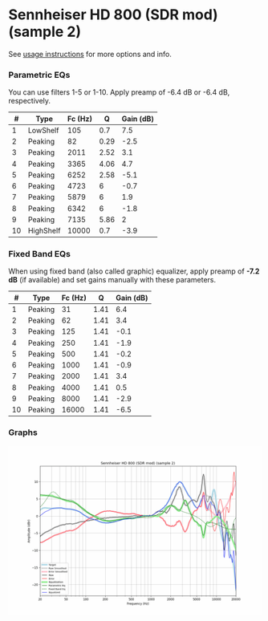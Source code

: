 # Sennheiser HD 800 (SDR mod) (sample 2)
See [usage instructions](https://github.com/jaakkopasanen/AutoEq#usage) for more options and info.

### Parametric EQs
You can use filters 1-5 or 1-10. Apply preamp of -6.4 dB or -6.4 dB, respectively.

|   # | Type      |   Fc (Hz) |    Q |   Gain (dB) |
|-----|-----------|-----------|------|-------------|
|   1 | LowShelf  |       105 | 0.7  |         7.5 |
|   2 | Peaking   |        82 | 0.29 |        -2.5 |
|   3 | Peaking   |      2011 | 2.52 |         3.1 |
|   4 | Peaking   |      3365 | 4.06 |         4.7 |
|   5 | Peaking   |      6252 | 2.58 |        -5.1 |
|   6 | Peaking   |      4723 | 6    |        -0.7 |
|   7 | Peaking   |      5879 | 6    |         1.9 |
|   8 | Peaking   |      6342 | 6    |        -1.8 |
|   9 | Peaking   |      7135 | 5.86 |         2   |
|  10 | HighShelf |     10000 | 0.7  |        -3.9 |

### Fixed Band EQs
When using fixed band (also called graphic) equalizer, apply preamp of **-7.2 dB** (if available) and set gains manually with these parameters.

|   # | Type    |   Fc (Hz) |    Q |   Gain (dB) |
|-----|---------|-----------|------|-------------|
|   1 | Peaking |        31 | 1.41 |         6.4 |
|   2 | Peaking |        62 | 1.41 |         3.4 |
|   3 | Peaking |       125 | 1.41 |        -0.1 |
|   4 | Peaking |       250 | 1.41 |        -1.9 |
|   5 | Peaking |       500 | 1.41 |        -0.2 |
|   6 | Peaking |      1000 | 1.41 |        -0.9 |
|   7 | Peaking |      2000 | 1.41 |         3.4 |
|   8 | Peaking |      4000 | 1.41 |         0.5 |
|   9 | Peaking |      8000 | 1.41 |        -2.9 |
|  10 | Peaking |     16000 | 1.41 |        -6.5 |

### Graphs
![](./Sennheiser%20HD%20800%20(SDR%20mod)%20(sample%202).png)
